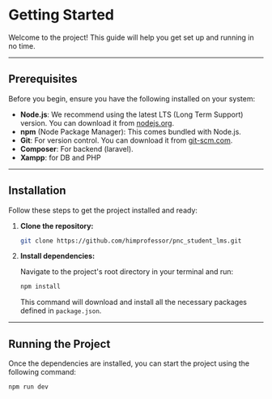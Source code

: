 # Getting Started

Welcome to the project! This guide will help you get set up and running in no time.

---

## Prerequisites

Before you begin, ensure you have the following installed on your system:

* **Node.js**: We recommend using the latest LTS (Long Term Support) version. You can download it from [nodejs.org](https://nodejs.org/).
* **npm** (Node Package Manager): This comes bundled with Node.js.
* **Git**: For version control. You can download it from [git-scm.com](https://git-scm.com/).
* **Composer**: For backend (laravel).
* **Xampp**: for DB and PHP

---

## Installation

Follow these steps to get the project installed and ready:

1.  **Clone the repository:**

    ```bash
    git clone https://github.com/himprofessor/pnc_student_lms.git
    ```

2.  **Install dependencies:**

    Navigate to the project's root directory in your terminal and run:

    ```bash
    npm install
    ```

    This command will download and install all the necessary packages defined in `package.json`.

---

## Running the Project

Once the dependencies are installed, you can start the project using the following command:

```bash
npm run dev

